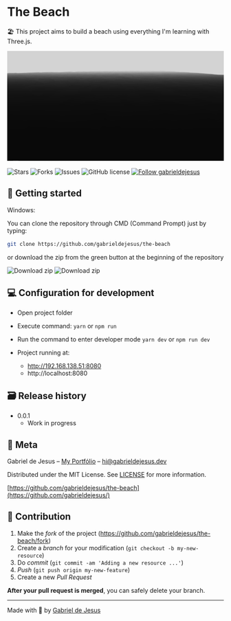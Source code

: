 # The Beach

🏖 This project aims to build a beach using everything I'm learning with Three.js.

<p align="center">
<img src="static/cover.png" alt="The beach" border="0">
</p>

<p align="left">
   <img alt="Stars" src="https://img.shields.io/github/stars/gabrieldejesus/the-beach?color=FFCC33&label=STARS&logo=FFCC33&logoColor=FFCC33&style=for-the-badge&labelColor=222222" />

   <img alt="Forks" src="https://img.shields.io/github/forks/gabrieldejesus/the-beach?color=FFCC33&label=FORKS&logo=FFCC33&logoColor=FFCC33&style=for-the-badge&labelColor=222222" />

   <img alt="Issues" src="https://img.shields.io/github/issues/gabrieldejesus/the-beach?color=FFCC33&label=ISSUES&logo=FFCC33&logoColor=FFCC33&style=for-the-badge&labelColor=222222" />

   <img alt="GitHub license" src="https://img.shields.io/github/license/gabrieldejesus/the-beach?color=FFCC33&label=LICENSE&logo=FFCC33&logoColor=FFCC33&style=for-the-badge&labelColor=222222" />

  <a href="https://github.com/gabrieldejesus">
    <img alt="Follow gabrieldejesus" src="https://img.shields.io/static/v1?label=Follow&message=gabrieldejesus&style=for-the-badge&color=FFCC33&labelColor=222222" />
  </a>
</p>

## 🚀 Getting started

Windows:

You can clone the repository through CMD (Command Prompt) just by typing:

```sh
git clone https://github.com/gabrieldejesus/the-beach
```

or download the zip from the green button at the beginning of the repository

<img src="https://i.ibb.co/3mLnKMH/clone.png" alt="Download zip" border="0">

<img src="https://i.ibb.co/3M5CXKm/clone-zip.png" alt="Download zip" border="0">

## 💻 Configuration for development

- Open project folder

- Execute command: `yarn` or `npm run`

- Run the command to enter developer mode `yarn dev` or `npm run dev`
- Project running at:
  - http://192.168.138.51:8080
  - http://localhost:8080

## 🗃 Release history

- 0.0.1
  - Work in progress

## 📝 Meta

Gabriel de Jesus – [My Portfólio](https://gabrieldejesus.dev) – hi@gabrieldejesus.dev

Distributed under the MIT License. See [LICENSE](LICENSE) for more information.

[https://github.com/gabrieldejesus/the-beach](https://github.com/gabrieldejesus/)

## 🚀 Contribution

1. Make the _fork_ of the project (<https://github.com/gabrieldejesus/the-beach/fork>)
2. Create a _branch_ for your modification (`git checkout -b my-new-resource`)
3. Do _commit_ (`git commit -am 'Adding a new resource ...'`)
4. _Push_ (`git push origin my-new-feature`)
5. Create a new _Pull Request_

**After your pull request is merged**, you can safely delete your branch.

---

Made with 💙 by [Gabriel de Jesus](https://gabrieldejesus.dev)
